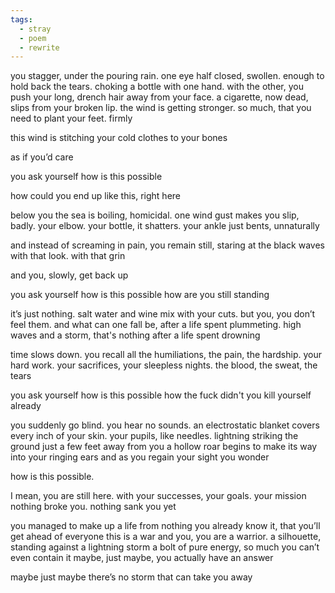 ```yaml
---
tags:
  - stray
  - poem
  - rewrite
---
```

you stagger, under the pouring rain. one eye half closed, swollen. enough to hold back the tears.
choking a bottle with one hand. with the other, you push your long, drench hair away from your face.
a cigarette, now dead, slips from your broken lip. the wind is getting stronger. so much, that you need to plant your feet. firmly

this wind is stitching your cold clothes to your bones

as if you’d care

you ask yourself
how is this possible

how could you end up like this, right here

below you the sea is boiling, homicidal. one wind gust makes you slip, badly. your elbow. your bottle, it shatters. your ankle just bents, unnaturally

and instead of screaming in pain, you remain still, staring at the black waves
with that look. with that grin

and you, slowly, get back up

you ask yourself
how is this possible
how are you still standing

it’s just nothing. salt water and wine mix with your cuts. but you, you don’t feel them. and what can one fall be, after a life spent plummeting. high waves and a storm, that's nothing after a life spent drowning

time slows down. you recall all the humiliations, the pain, the hardship. your hard work. your sacrifices, your sleepless nights. the blood, the sweat, the tears

you ask yourself
how is this possible
how the fuck
didn't you kill yourself already

you suddenly go blind. you hear no sounds. an electrostatic blanket covers every inch of your skin. your pupils, like needles. lightning striking the ground just a few feet away from you
a hollow roar begins to make its way into your ringing ears
and as you regain your sight
you wonder

how is this possible.

I mean, you are still here. with your successes, your goals. your mission
nothing broke you. nothing sank you
yet

you managed to make up a life from nothing
you already know it, that you’ll get ahead of everyone
this is a war and you, you are a warrior. a silhouette, standing against a lightning storm
a bolt of pure energy, so much you can’t even contain it
maybe, just maybe, you actually have an answer

maybe
just maybe
there’s no storm that can take you away
